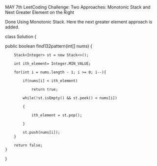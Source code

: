 ​MAY 7th LeetCoding Challenge:
Two Approaches: Monotonic Stack and Next Greater Element on the Right

Done Using Monotonic Stack. Here the next greater element approach is added.


class Solution {

  public boolean find132pattern(int[] nums) {
    
        Stack<Integer> st = new Stack<>();
        
        int ith_element= Integer.MIN_VALUE;
        
        for(int i = nums.length - 1; i >= 0; i--){
        
            if(nums[i] < ith_element) 
            
                return true;
                
            while(!st.isEmpty() && st.peek() < nums[i]) 
            
            {
            
                ith_element = st.pop();
                
            }
            
            st.push(nums[i]);
        }
        
        return false;
    }
}
